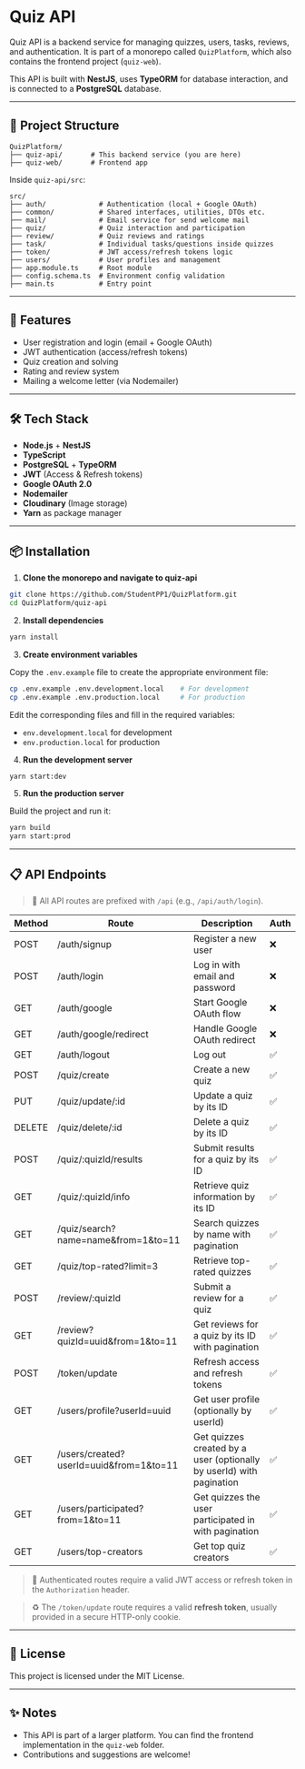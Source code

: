 # Quiz API

Quiz API is a backend service for managing quizzes, users, tasks, reviews, and authentication. It is part of a monorepo called `QuizPlatform`, which also contains the frontend project (`quiz-web`).

This API is built with **NestJS**, uses **TypeORM** for database interaction, and is connected to a **PostgreSQL** database.

---

## 📁 Project Structure

```
QuizPlatform/
├── quiz-api/       # This backend service (you are here)
├── quiz-web/       # Frontend app
```

Inside `quiz-api/src`:

```
src/
├── auth/             # Authentication (local + Google OAuth)
├── common/           # Shared interfaces, utilities, DTOs etc.
├── mail/             # Email service for send welcome mail
├── quiz/             # Quiz interaction and participation
├── review/           # Quiz reviews and ratings
├── task/             # Individual tasks/questions inside quizzes
├── token/            # JWT access/refresh tokens logic
├── users/            # User profiles and management
├── app.module.ts     # Root module
├── config.schema.ts  # Environment config validation
├── main.ts           # Entry point
```

---

## 🚀 Features

- User registration and login (email + Google OAuth)
- JWT authentication (access/refresh tokens)
- Quiz creation and solving
- Rating and review system
- Mailing a welcome letter (via Nodemailer)

---

## 🛠️ Tech Stack

- **Node.js** + **NestJS**
- **TypeScript**
- **PostgreSQL** + **TypeORM**
- **JWT** (Access & Refresh tokens)
- **Google OAuth 2.0**
- **Nodemailer**
- **Cloudinary** (Image storage)
- **Yarn** as package manager

---

## 📦 Installation

1. **Clone the monorepo and navigate to quiz-api**

```bash
git clone https://github.com/StudentPP1/QuizPlatform.git
cd QuizPlatform/quiz-api
```

2. **Install dependencies**

```bash
yarn install
```

3. **Create environment variables**

Copy the `.env.example` file to create the appropriate environment file:

```bash
cp .env.example .env.development.local    # For development
cp .env.example .env.production.local     # For production
```

Edit the corresponding files and fill in the required variables:

- `env.development.local` for development
- `env.production.local` for production

4. **Run the development server**

```bash
yarn start:dev
```

5. **Run the production server**

Build the project and run it:

```bash
yarn build
yarn start:prod
```

---

## 📋 API Endpoints

> 🧭 All API routes are prefixed with `/api` (e.g., `/api/auth/login`).

| Method | Route                                   | Description                                                          | Auth |
| ------ | --------------------------------------- | -------------------------------------------------------------------- | ---- |
| POST   | /auth/signup                            | Register a new user                                                  | ❌   |
| POST   | /auth/login                             | Log in with email and password                                       | ❌   |
| GET    | /auth/google                            | Start Google OAuth flow                                              | ❌   |
| GET    | /auth/google/redirect                   | Handle Google OAuth redirect                                         | ❌   |
| GET    | /auth/logout                            | Log out                                                              | ✅   |
| POST   | /quiz/create                            | Create a new quiz                                                    | ✅   |
| PUT    | /quiz/update/:id                        | Update a quiz by its ID                                              | ✅   |
| DELETE | /quiz/delete/:id                        | Delete a quiz by its ID                                              | ✅   |
| POST   | /quiz/:quizId/results                   | Submit results for a quiz by its ID                                  | ✅   |
| GET    | /quiz/:quizId/info                      | Retrieve quiz information by its ID                                  | ✅   |
| GET    | /quiz/search?name=name&from=1&to=11     | Search quizzes by name with pagination                               | ✅   |
| GET    | /quiz/top-rated?limit=3                 | Retrieve top-rated quizzes                                           | ✅   |
| POST   | /review/:quizId                         | Submit a review for a quiz                                           | ✅   |
| GET    | /review?quizId=uuid&from=1&to=11        | Get reviews for a quiz by its ID with pagination                     | ✅   |
| POST   | /token/update                           | Refresh access and refresh tokens                                    | ✅   |
| GET    | /users/profile?userId=uuid              | Get user profile (optionally by userId)                              | ✅   |
| GET    | /users/created?userId=uuid&from=1&to=11 | Get quizzes created by a user (optionally by userId) with pagination | ✅   |
| GET    | /users/participated?from=1&to=11        | Get quizzes the user participated in with pagination                 | ✅   |
| GET    | /users/top-creators                     | Get top quiz creators                                                | ✅   |

> 🔐 Authenticated routes require a valid JWT access or refresh token in the `Authorization` header.

> ♻️ The `/token/update` route requires a valid **refresh token**, usually provided in a secure HTTP-only cookie.

---

## 📄 License

This project is licensed under the MIT License.

---

## ✨ Notes

- This API is part of a larger platform. You can find the frontend implementation in the `quiz-web` folder.
- Contributions and suggestions are welcome!

